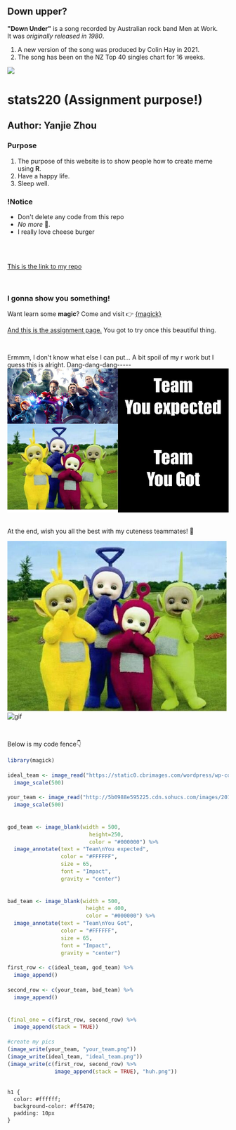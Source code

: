 

## Down upper?
**"Down Under"** is a song recorded by Australian rock band Men at Work. 
<br>It was *originally released in 1980*.
1. A new version of the song was produced by Colin Hay in 2021.
2. The song has been on the NZ Top 40 singles chart for 16 weeks.

![](down_under.jpg)







# **stats220** (Assignment purpose!)

## Author: Yanjie Zhou

### Purpose
<!--- numbered list--->
1. The purpose of this website is to show people how to create meme using **R**. 
2. Have a happy life.
3. Sleep well.

### !Notice
* Don't delete any code from this repo
* *No more* 🥦.
* I really love cheese burger

<br>
<br>

[This is the link to my repo](https://jizzx6.github.io/stats220/)

<br>

### I gonna show you something!

Want learn some **magic**? Come and visit 👉 [{magick}](https://cran.r-project.org/web/packages/magick/vignettes/intro.html)

[And this is the assignment page.](https://canvas.auckland.ac.nz/courses/75888/assignments/272595) You got to try once this beautiful thing.

<br>

Ermmm, I don't know what else I can put...
 A bit spoil of my r work but I guess this is alright. Dang-dang-dang-----![ui](huh.png)

<br>
At the end, wish you all the best with my cuteness teammates!  👻
 
 ![ababaab](your_team.png) ![gif](https://media0.giphy.com/media/RJEBGVo2mrGxsujtAE/giphy.gif)

<br>

Below is my code fence👇
```r
library(magick)

ideal_team <- image_read("https://static0.cbrimages.com/wordpress/wp-content/uploads/2021/11/Avengers-Age-of-Ultron-Group-Shot.jpg") %>%
  image_scale(500)

your_team <- image_read("http://5b0988e595225.cdn.sohucs.com/images/20190729/4d67b2a19de44fb78f628bc8b157b935.jpeg") %>%
  image_scale(500)


god_team <- image_blank(width = 500, 
                          height=250, 
                          color = "#000000") %>%
  image_annotate(text = "Team\nYou expected",
                 color = "#FFFFFF",
                 size = 65,
                 font = "Impact",
                 gravity = "center")


bad_team <- image_blank(width = 500, 
                         height = 400, 
                         color = "#000000") %>%
  image_annotate(text = "Team\nYou Got",
                 color = "#FFFFFF",
                 size = 65,
                 font = "Impact",
                 gravity = "center")

first_row <- c(ideal_team, god_team) %>%
  image_append()

second_row <- c(your_team, bad_team) %>%
  image_append()


(final_one = c(first_row, second_row) %>%
  image_append(stack = TRUE))

#create my pics
(image_write(your_team, "your_team.png"))
(image_write(ideal_team, "ideal_team.png"))
(image_write(c(first_row, second_row) %>%
               image_append(stack = TRUE), "huh.png"))



```
```{css}
h1 {
  color: #ffffff; 
  background-color: #ff5470; 
  padding: 10px
}
```
